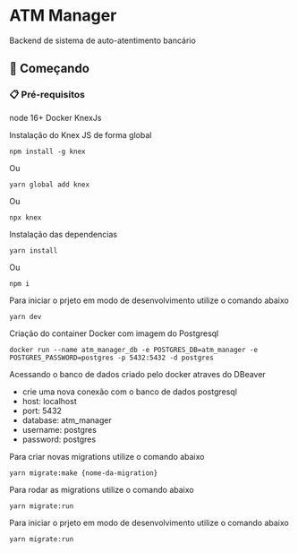 # ATM Manager

Backend de sistema de auto-atentimento bancário

## 🚀 Começando

### 📋 Pré-requisitos

node 16+
Docker
KnexJs

Instalação do Knex JS de forma global

```
npm install -g knex
```
Ou 
```
yarn global add knex
```
Ou
```
npx knex
```

Instalação das dependencias

```
yarn install
```
Ou
```
npm i
```

Para iniciar o prjeto em modo de desenvolvimento utilize o comando abaixo

```
yarn dev
```

Criação do container Docker com imagem do Postgresql

```
docker run --name atm_manager_db -e POSTGRES_DB=atm_manager -e POSTGRES_PASSWORD=postgres -p 5432:5432 -d postgres
```

Acessando o banco de dados criado pelo docker atraves do DBeaver

-	crie uma nova conexão com o banco de dados postgresql
-	host: localhost
-	port: 5432
-	database: atm_manager
-	username: postgres
-	password: postgres

Para criar novas migrations utilize o comando abaixo

```
yarn migrate:make {nome-da-migration}
```


Para rodar as migrations utilize o comando abaixo

```
yarn migrate:run
```

Para iniciar o prjeto em modo de desenvolvimento utilize o comando abaixo

```
yarn migrate:run
```
